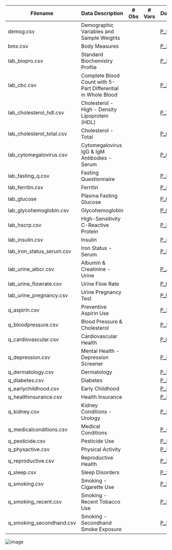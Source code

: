 |Filename|Data Description|# Obs| # Vars|Documentation|
|--------|----------------|-----|-------|-------------|
|demog.csv|Demographic Variables and Sample Weights|||[P_DEMO Doc](https://wwwn.cdc.gov/Nchs/Nhanes/2017-2018/P_DEMO.htm)|
|bmx.csv|Body Measures|||[P_BMX Doc](https://wwwn.cdc.gov/Nchs/Nhanes/2017-2018/P_BMX.htm)|
|lab_biopro.csv|Standard Biochemistry Profile|||[P_BIOPRO.htm](https://wwwn.cdc.gov/Nchs/Nhanes/2017-2018/P_BIOPRO.htm)|
|lab_cbc.csv|Complete Blood Count with 5-Part Differential in Whole Blood|||[P_HDL.htm](https://wwwn.cdc.gov/Nchs/Nhanes/2017-2018/P_HDL.htm)|
|lab_cholesterol_hdl.csv|Cholesterol - High - Density Lipoprotein (HDL)|||[P_TCHOL.htm](https://wwwn.cdc.gov/Nchs/Nhanes/2017-2018/P_TCHOL.htm)|
|lab_cholesterol_total.csv|Cholesterol - Total|||[P_CBC.htm](https://wwwn.cdc.gov/Nchs/Nhanes/2017-2018/P_CBC.htm)|
|lab_cytomegalovirus.csv|Cytomegalovirus IgG & IgM Antibodies - Serum|||[P_CMV.htm](https://wwwn.cdc.gov/Nchs/Nhanes/2017-2018/P_CMV.htm)|
|lab_fasting_q.csv|Fasting Questionnaire|||[P_FASTQX.htm](https://wwwn.cdc.gov/Nchs/Nhanes/2017-2018/P_FASTQX.htm)|
|lab_ferritin.csv|Ferritin|||[P_FERTIN.htm](https://wwwn.cdc.gov/Nchs/Nhanes/2017-2018/P_FERTIN.htm)|
|lab_glucose|Plasma Fasting Glucose|||[P_GLU.htm](https://wwwn.cdc.gov/Nchs/Nhanes/2017-2018/P_GLU.htm)|
|lab_glycohemoglobin.csv|Glycohemoglobin|||[P_GHB.htm](https://wwwn.cdc.gov/Nchs/Nhanes/2017-2018/P_GHB.htm)|
|lab_hscrp.csv|High-Sensitivity C-Reactive Protein|||[P_HSCRP.htm](https://wwwn.cdc.gov/Nchs/Nhanes/2017-2018/P_HSCRP.htm)|
|lab_insulin.csv|Insulin|||[P_INS.htm](https://wwwn.cdc.gov/Nchs/Nhanes/2017-2018/P_INS.htm)|
|lab_iron_status_serum.csv|Iron Status - Serum|||[P_FETIB.htm](https://wwwn.cdc.gov/Nchs/Nhanes/2017-2018/P_FETIB.htm)|
|lab_urine_albcr.csv|Albumin & Creatinine - Urine|||[P_ALB_CR.htm](https://wwwn.cdc.gov/Nchs/Nhanes/2017-2018/P_ALB_CR.htm)|
|lab_urine_flowrate.csv|Urine Flow Rate|||[P_UCFLOW.htm](https://wwwn.cdc.gov/Nchs/Nhanes/2017-2018/P_UCFLOW.htm)|
|lab_urine_pregnancy.csv|Urine Pregnancy Test|||[P_UCPREG.htm](https://wwwn.cdc.gov/Nchs/Nhanes/2017-2018/P_UCPREG.htm)|
|q_aspirin.csv|Preventive Aspirin Use|||[P_RXQASA.htm](https://wwwn.cdc.gov/Nchs/Nhanes/2017-2018/P_RXQASA.htm)|
|q_bloodpressure.csv|Blood Pressure & Cholesterol|||[P_BPQ.htm](https://wwwn.cdc.gov/Nchs/Nhanes/2017-2018/P_BPQ.htm)|
|q_cardiovascular.csv|Cardiovascular Health|||[P_CDQ.htm](https://wwwn.cdc.gov/Nchs/Nhanes/2017-2018/P_CDQ.htm)|
|q_depression.csv|Mental Health - Depression Screener|||[P_DPQ.htm](https://wwwn.cdc.gov/Nchs/Nhanes/2017-2018/P_DPQ.htm)|
|q_dermatology.csv|Dermatology|||[P_DEQ.htm](https://wwwn.cdc.gov/Nchs/Nhanes/2017-2018/P_DEQ.htm)|
|q_diabetes.csv|Diabetes|||[P_DIQ.htm](https://wwwn.cdc.gov/Nchs/Nhanes/2017-2018/P_DIQ.htm)|
|q_earlychildhood.csv|Early Childhood|||[P_ECQ.htm](https://wwwn.cdc.gov/Nchs/Nhanes/2017-2018/P_ECQ.htm)|
|q_healthinsurance.csv|Health Insurance|||[P_HIQ.htm](https://wwwn.cdc.gov/Nchs/Nhanes/2017-2018/P_HIQ.htm)|
|q_kidney.csv|Kidney Conditions - Urology|||[P_KIQ_U.htm](https://wwwn.cdc.gov/Nchs/Nhanes/2017-2018/P_KIQ_U.htm)|
|q_medicalconditions.csv|Medical Conditions|||[P_MCQ.htm](https://wwwn.cdc.gov/Nchs/Nhanes/2017-2018/P_MCQ.htm)|
|q_pesticide.csv|Pesticide Use|||[P_PUQMEC.htm](https://wwwn.cdc.gov/Nchs/Nhanes/2017-2018/P_PUQMEC.htm)|
|q_physactive.csv|Physical Activity|||[P_PAQ.htm](https://wwwn.cdc.gov/Nchs/Nhanes/2017-2018/P_PAQ.htm)|
|q_reproductive.csv|Reproductive Health|||[P_RHQ.htm](https://wwwn.cdc.gov/Nchs/Nhanes/2017-2018/P_RHQ.htm)|
|q_sleep.csv|Sleep Disorders|||[P_SLQ.htm](https://wwwn.cdc.gov/Nchs/Nhanes/2017-2018/P_SLQ.htm)|
|q_smoking.csv|Smoking - Cigarette Use|||[P_SMQ.htm](https://wwwn.cdc.gov/Nchs/Nhanes/2017-2018/P_SMQ.htm)|
|q_smoking_recent.csv|Smoking - Recent Tobacco Use|||[P_SMQRTU.htm](https://wwwn.cdc.gov/Nchs/Nhanes/2017-2018/P_SMQRTU.htm)|
|q_smoking_secondhand.csv|Smoking - Secondhand Smoke Exposure|||[P_SMQSHS.htm](https://wwwn.cdc.gov/Nchs/Nhanes/2017-2018/P_SMQSHS.htm)|
![image](https://user-images.githubusercontent.com/13206445/133649059-44bed4eb-3b6b-43de-83a2-1facd9a7fe9c.png)

